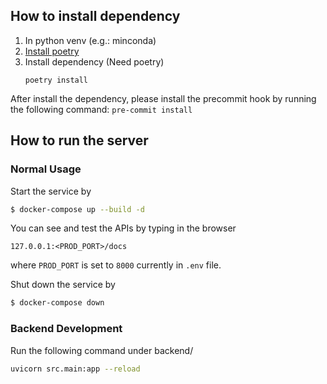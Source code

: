 ## How to install dependency
1. In python venv (e.g.: minconda)
2. [Install poetry](https://python-poetry.org/docs/#installing-with-the-official-installer)
3. Install dependency (Need poetry)
    ```
    poetry install
    ```

After install the dependency, please install the precommit hook by running the following command: ```pre-commit install```

## How to run the server

### Normal Usage
Start the service by
```bash
$ docker-compose up --build -d
```

You can see and test the APIs by typing in the browser
```
127.0.0.1:<PROD_PORT>/docs
```
where `PROD_PORT` is set to `8000` currently in `.env` file.

Shut down the service by
```bash
$ docker-compose down
```

### Backend Development
Run the following command under backend/
```bash
uvicorn src.main:app --reload
```